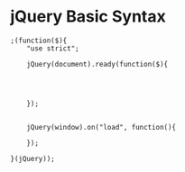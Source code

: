 # jQuery Basic Syntax
```
;(function($){
	"use strict";
	
	jQuery(document).ready(function($){




	});
	
	
	jQuery(window).on("load", function(){
		
	});
	
}(jQuery));
```
